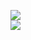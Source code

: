 [![](https://img.shields.io/badge/Made%20With-Github%20Spray-lightgrey.svg?style=for-the-badge&logo=github)](https://github.com/Annihil/github-spray#31497)  
[![](https://i.imgur.com/2DrTn0Z.gif)](https://github.com/Annihil/github-spray)